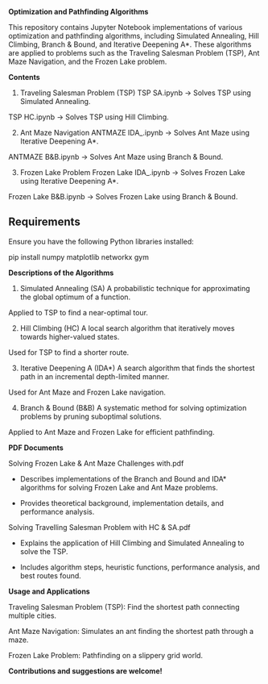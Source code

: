 **Optimization and Pathfinding Algorithms**

This repository contains Jupyter Notebook implementations of various optimization and pathfinding algorithms, including Simulated Annealing, Hill Climbing, Branch & Bound, and Iterative Deepening A*. These algorithms are applied to problems such as the Traveling Salesman Problem (TSP), Ant Maze Navigation, and the Frozen Lake problem.

**Contents**
1. Traveling Salesman Problem (TSP)
  TSP SA.ipynb → Solves TSP using Simulated Annealing.

  TSP HC.ipynb → Solves TSP using Hill Climbing.

2. Ant Maze Navigation
  ANTMAZE IDA_.ipynb → Solves Ant Maze using Iterative Deepening A*.

  ANTMAZE B&B.ipynb → Solves Ant Maze using Branch & Bound.

3. Frozen Lake Problem
  Frozen Lake IDA_.ipynb → Solves Frozen Lake using Iterative Deepening A*.

  Frozen Lake B&B.ipynb → Solves Frozen Lake using Branch & Bound.

## Requirements
Ensure you have the following Python libraries installed:

pip install numpy matplotlib networkx gym

**Descriptions of the Algorithms**
1. Simulated Annealing (SA)
  A probabilistic technique for approximating the global optimum of a function.

  Applied to TSP to find a near-optimal tour.

2. Hill Climbing (HC)
  A local search algorithm that iteratively moves towards higher-valued states.

  Used for TSP to find a shorter route.

3. Iterative Deepening A (IDA*)
  A search algorithm that finds the shortest path in an incremental depth-limited manner.

  Used for Ant Maze and Frozen Lake navigation.

4. Branch & Bound (B&B)
  A systematic method for solving optimization problems by pruning suboptimal solutions.

  Applied to Ant Maze and Frozen Lake for efficient pathfinding.

**PDF Documents**

Solving Frozen Lake & Ant Maze Challenges with.pdf

  * Describes implementations of the Branch and Bound and IDA* algorithms for solving Frozen Lake and Ant Maze problems.

  * Provides theoretical background, implementation details, and performance analysis.

Solving Travelling Salesman Problem with HC & SA.pdf

  * Explains the application of Hill Climbing and Simulated Annealing to solve the TSP.

  * Includes algorithm steps, heuristic functions, performance analysis, and best routes found.
    
**Usage and Applications**

Traveling Salesman Problem (TSP): Find the shortest path connecting multiple cities.

Ant Maze Navigation: Simulates an ant finding the shortest path through a maze.

Frozen Lake Problem: Pathfinding on a slippery grid world.

**Contributions and suggestions are welcome!**

